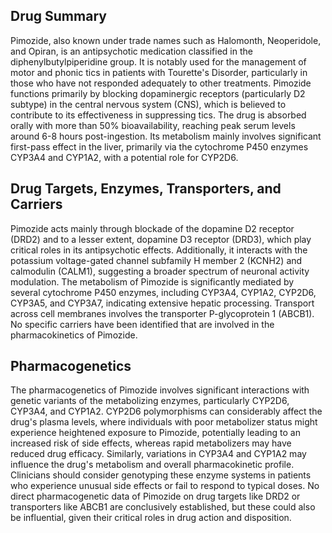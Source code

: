 ## Drug Summary
Pimozide, also known under trade names such as Halomonth, Neoperidole, and Opiran, is an antipsychotic medication classified in the diphenylbutylpiperidine group. It is notably used for the management of motor and phonic tics in patients with Tourette's Disorder, particularly in those who have not responded adequately to other treatments. Pimozide functions primarily by blocking dopaminergic receptors (particularly D2 subtype) in the central nervous system (CNS), which is believed to contribute to its effectiveness in suppressing tics. The drug is absorbed orally with more than 50% bioavailability, reaching peak serum levels around 6-8 hours post-ingestion. Its metabolism mainly involves significant first-pass effect in the liver, primarily via the cytochrome P450 enzymes CYP3A4 and CYP1A2, with a potential role for CYP2D6.

## Drug Targets, Enzymes, Transporters, and Carriers
Pimozide acts mainly through blockade of the dopamine D2 receptor (DRD2) and to a lesser extent, dopamine D3 receptor (DRD3), which play critical roles in its antipsychotic effects. Additionally, it interacts with the potassium voltage-gated channel subfamily H member 2 (KCNH2) and calmodulin (CALM1), suggesting a broader spectrum of neuronal activity modulation. The metabolism of Pimozide is significantly mediated by several cytochrome P450 enzymes, including CYP3A4, CYP1A2, CYP2D6, CYP3A5, and CYP3A7, indicating extensive hepatic processing. Transport across cell membranes involves the transporter P-glycoprotein 1 (ABCB1). No specific carriers have been identified that are involved in the pharmacokinetics of Pimozide.

## Pharmacogenetics
The pharmacogenetics of Pimozide involves significant interactions with genetic variants of the metabolizing enzymes, particularly CYP2D6, CYP3A4, and CYP1A2. CYP2D6 polymorphisms can considerably affect the drug's plasma levels, where individuals with poor metabolizer status might experience heightened exposure to Pimozide, potentially leading to an increased risk of side effects, whereas rapid metabolizers may have reduced drug efficacy. Similarly, variations in CYP3A4 and CYP1A2 may influence the drug's metabolism and overall pharmacokinetic profile. Clinicians should consider genotyping these enzyme systems in patients who experience unusual side effects or fail to respond to typical doses. No direct pharmacogenetic data of Pimozide on drug targets like DRD2 or transporters like ABCB1 are conclusively established, but these could also be influential, given their critical roles in drug action and disposition.